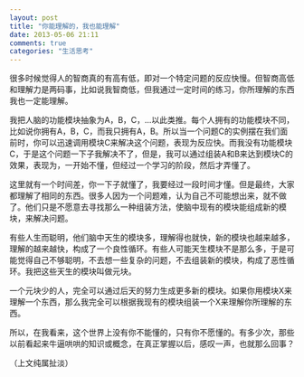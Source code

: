 ```yaml
---
layout: post
title: "你能理解的，我也能理解"
date: 2013-05-06 21:11
comments: true
categories: "生活思考"
---
```


很多时候觉得人的智商真的有高有低，即对一个特定问题的反应快慢。但智商高低和理解力是两码事，比如说我智商低，但我通过一定时间的练习，你所理解的东西我也一定能理解。

<!-- more -->
我把人脑的功能模块抽象为A，B，C，...以此类推。每个人拥有的功能模块不同，比如说你拥有A，B，C，而我只拥有A，B。所以当一个问题C的实例摆在我们面前时，你可以迅速调用模块C来解决这个问题，表现为反应快。而我没有功能模块C，于是这个问题一下子我解决不了，但是，我可以通过组装A和B来达到模块C的效果，表现为，一开始不懂，但经过一个学习的阶段，然后才弄懂了。

这里就有一个时间差，你一下子就懂了，我要经过一段时间才懂。但是最终，大家都理解了相同的东西。很多人因为一个问题难，认为自己不可能想出来，就不做了。他们只是不愿意去寻找那么一种组装方法，使脑中现有的模块能组成新的模块，来解决问题。

有些人生而聪明，他们脑中天生的模块多，理解得也就快，新的模块也越来越多，理解的越来越快，构成了一个良性循环。有些人可能天生模块不是那么多，于是可能觉得自己不够聪明，不去想一些复杂的问题，不去组装新的模块，构成了恶性循环。我把这些天生的模块叫做元块。

一个元块少的人，完全可以通过后天的努力生成更多新的模块。如果你用模块X来理解一个东西，那么我完全可以根据我现有的模块组装一个X来理解你所理解的东西。

所以，在我看来，这个世界上没有你不能懂的，只有你不愿懂的。有多少次，那些以前看起来牛逼哄哄的知识或概念，在真正掌握以后，感叹一声，也就那么回事？

（上文纯属扯淡）